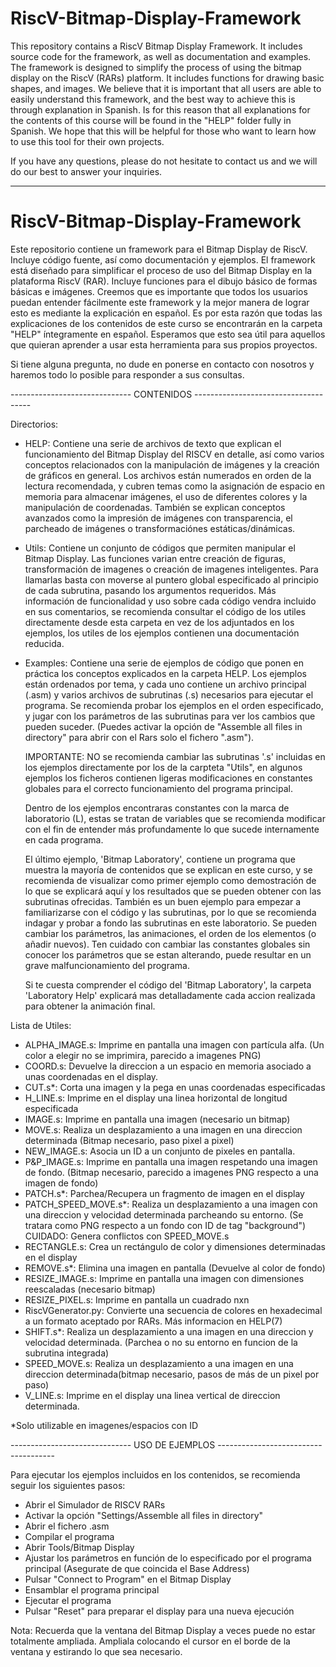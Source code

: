 # RiscV-Bitmap-Display-Framework

This repository contains a RiscV Bitmap Display Framework. It includes source code for the framework, as well as documentation and examples. 
The framework is designed to simplify the process of using the bitmap display on the RiscV (RARs) platform. It includes functions for drawing basic 
shapes, and images. We believe that it is important that all users are able to easily understand this framework, and the best way to achieve 
this is through explanation in Spanish. Is for this reason that all explanations for the contents of this course will be found in the "HELP" folder
fully in Spanish. We hope that this will be helpful for those who want to learn how to use this tool for their own projects. 

If you have any questions, please do not hesitate to contact us and we will do our best to answer your inquiries.


---------------------------------------------------------------------------------------------------------------------------------------------------

# RiscV-Bitmap-Display-Framework

Este repositorio contiene un framework para el Bitmap Display de RiscV. Incluye código fuente, así como documentación y ejemplos.
El framework está diseñado para simplificar el proceso de uso del Bitmap Display en la plataforma RiscV (RAR). Incluye funciones para el dibujo básico
de formas básicas e imágenes. Creemos que es importante que todos los usuarios puedan entender fácilmente este framework y la mejor manera de lograr
esto es mediante la explicación en español. Es por esta razón que todas las explicaciones de los contenidos de este curso se encontrarán en la carpeta 
"HELP" íntegramente en español. Esperamos que esto sea útil para aquellos que quieran aprender a usar esta herramienta 
para sus propios proyectos.

Si tiene alguna pregunta, no dude en ponerse en contacto con nosotros y haremos todo lo posible para responder a sus consultas.



------------------------------ CONTENIDOS -------------------------------------

Directorios:
- HELP: Contiene una serie de archivos de texto que explican el funcionamiento del Bitmap Display del RISCV en detalle, así como varios conceptos
  relacionados con la manipulación de imágenes y la creación de gráficos en general. Los archivos están numerados en orden de la lectura recomendada,
  y cubren temas como la asignación de espacio en memoria para almacenar imágenes, el uso de diferentes colores y la manipulación de coordenadas.
  También se explican conceptos avanzados como la impresión de imágenes con transparencia, el parcheado de imágenes o transformaciónes estáticas/dinámicas.

- Utils: Contiene un conjunto de códigos que permiten manipular el Bitmap Display. Las funciones varian entre creación de figuras, transformación
  de imagenes o creación de imagenes inteligentes. Para llamarlas basta con moverse al puntero global especificado al principio de cada subrutina,
  pasando los argumentos requeridos. Más información de funcionalidad y uso sobre cada código vendra incluido en sus comentarios, se recomienda 
  consultar el código de los utiles directamente desde esta carpeta en vez de los adjuntados en los ejemplos, los utiles de los ejemplos contienen una
  documentación reducida.

- Examples: Contiene una serie de ejemplos de código que ponen en práctica los conceptos explicados en la carpeta HELP. Los ejemplos están ordenados 
  por tema, y cada uno contiene un archivo principal (.asm) y varios archivos de subrutinas (.s) necesarios para ejecutar el programa. Se recomienda 
  probar los ejemplos en el orden especificado, y jugar con los parámetros de las subrutinas para ver los cambios que pueden suceder. (Puedes activar
  la opción de "Assemble all files in directory" para abrir con el Rars solo el fichero ".asm"). 

  IMPORTANTE: NO se recomienda cambiar las subrutinas '.s' incluidas en los ejemplos directamente por los de la carpteta "Utils", en algunos ejemplos los
  ficheros contienen ligeras modificaciones en constantes globales para el correcto funcionamiento del programa principal.
  
  Dentro de los ejemplos encontraras constantes con la marca de laboratorio (L), estas se tratan de variables que se recomienda modificar con el fin de
  entender más profundamente lo que sucede internamente en cada programa.
   
  El último ejemplo, 'Bitmap Laboratory', contiene un programa que muestra la mayoría de contenidos que se explican en este curso, y se recomienda
  de visualizar como primer ejemplo como demostración de lo que se explicará aquí y los resultados que se pueden obtener con las subrutinas ofrecidas.
  También es un buen ejemplo para empezar a familiarizarse con el código y las subrutinas, por lo que se recomienda indagar y probar a fondo las 
  subrutinas en este laboratorio. Se pueden cambiar los parámetros, las animaciones, el orden de los elementos (o añadir nuevos). Ten cuidado con 
  cambiar las constantes globales sin conocer los parámetros que se estan alterando, puede resultar en un grave malfuncionamiento del programa.

  Si te cuesta comprender el código del 'Bitmap Laboratory', la carpeta 'Laboratory Help' explicará mas detalladamente cada accion realizada para
  obtener la animación final.


Lista de Utiles:

- ALPHA_IMAGE.s: Imprime en pantalla una imagen con partícula alfa. (Un color a elegir no se imprimira, parecido a imagenes PNG)
- COORD.s: Devuelve la direccion a un espacio en memoria asociado a unas coordenadas en el display.
- CUT.s*: Corta una imagen y la pega en unas coordenadas especificadas
- H_LINE.s: Imprime en el display una linea horizontal de longitud especificada
- IMAGE.s: Imprime en pantalla una imagen (necesario un bitmap)
- MOVE.s: Realiza un desplazamiento a una imagen en una direccion determinada (Bitmap necesario, paso pixel a pixel)
- NEW_IMAGE.s: Asocia un ID a un conjunto de pixeles en pantalla.
- P&P_IMAGE.s: Imprime en pantalla una imagen respetando una imagen de fondo. (Bitmap necesario, parecido a imagenes PNG respecto a una imagen de fondo)
- PATCH.s*: Parchea/Recupera un fragmento de imagen en el display
- PATCH_SPEED_MOVE.s*: Realiza un desplazamiento a una imagen con una direccion y velocidad determinada parcheando su entorno. (Se tratara como PNG 
  respecto a un fondo con ID de tag "background") CUIDADO: Genera conflictos con SPEED_MOVE.s
- RECTANGLE.s: Crea un rectángulo de color y dimensiones determinadas en el display
- REMOVE.s*: Elimina una imagen en pantalla (Devuelve al color de fondo)
- RESIZE_IMAGE.s: Imprime en pantalla una imagen con dimensiones reescaladas (necesario bitmap)
- RESIZE_PIXEL.s: Imprime en pantalla un cuadrado nxn
- RiscVGenerator.py: Convierte una secuencia de colores en hexadecimal a un formato aceptado por RARs. Más informacion en HELP(7)
- SHIFT.s*: Realiza un desplazamiento a una imagen en una direccion y velocidad determinada. (Parchea o no su entorno en funcion de la subrutina integrada)
- SPEED_MOVE.s: Realiza un desplazamiento a una imagen en una direccion determinada(bitmap necesario, pasos de más de un pixel por paso)
- V_LINE.s: Imprime en el display una linea vertical de direccion determinada.

*Solo utilizable en imagenes/espacios con ID


------------------------------ USO DE EJEMPLOS -------------------------------------

Para ejecutar los ejemplos incluidos en los contenidos, se recomienda seguir los siguientes pasos:

- Abrir el Simulador de RISCV RARs
- Activar la opción "Settings/Assemble all files in directory"
- Abrir el fichero .asm
- Compilar el programa
- Abrir Tools/Bitmap Display
- Ajustar los parámetros en función de lo especificado por el programa principal (Asegurate de que coincida el Base Address)
- Pulsar "Connect to Program" en el Bitmap Display
- Ensamblar el programa principal
- Ejecutar el programa
- Pulsar "Reset" para preparar el display para una nueva ejecución


Nota: Recuerda que la ventana del Bitmap Display a veces puede no estar totalmente ampliada. Ampliala colocando el cursor en el borde de la ventana y
estirando lo que sea necesario.

